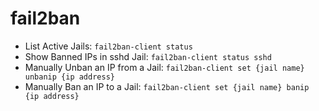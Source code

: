 fail2ban
=========

- List Active Jails: `fail2ban-client status`
- Show Banned IPs in sshd Jail: `fail2ban-client status sshd`
- Manually Unban an IP from a Jail: `fail2ban-client set {jail name} unbanip {ip address}`
- Manually Ban an IP to a Jail: `fail2ban-client set {jail name} banip {ip address}`